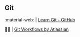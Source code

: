 ## Git
:material-web: | [Learn Git - GitHub](https://learngitbranching.js.org)</br>

:technologist: | [Git Workflows by Atlassian](https://www.atlassian.com/git/tutorials/comparing-workflows)</br>